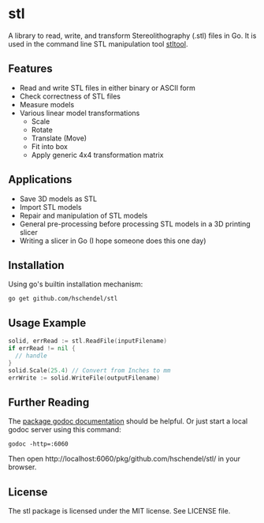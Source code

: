 stl
===

A library to read, write, and transform Stereolithography (.stl) files in Go.
It is used in the command line STL manipulation tool [stltool](/hschendel/stltool).

Features
--------

* Read and write STL files in either binary or ASCII form
* Check correctness of STL files
* Measure models
* Various linear model transformations
  * Scale
  * Rotate
  * Translate (Move)
  * Fit into box
  * Apply generic 4x4 transformation matrix

Applications
------------

* Save 3D models as STL
* Import STL models
* Repair and manipulation of STL models
* General pre-processing before processing STL models in a 3D printing slicer
* Writing a slicer in Go (I hope someone does this one day)

Installation
------------

Using go's builtin installation mechanism:

    go get github.com/hschendel/stl

Usage Example
-------------

```go
solid, errRead := stl.ReadFile(inputFilename)
if errRead != nil {
  // handle
}
solid.Scale(25.4) // Convert from Inches to mm
errWrite := solid.WriteFile(outputFilename)
```

Further Reading
---------------

The [package godoc documentation](https://godoc.org/github.com/hschendel/stl)
should be helpful. Or just start a local godoc
server using this command:

    godoc -http=:6060

Then open http://localhost:6060/pkg/github.com/hschendel/stl/ in your browser.

License
-------

The stl package is licensed under the MIT license. See LICENSE file.
